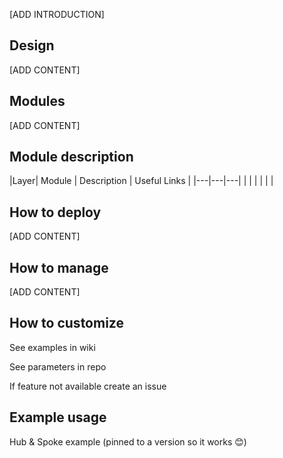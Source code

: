 [ADD INTRODUCTION]

## Design

[ADD CONTENT]

## Modules

[ADD CONTENT]

## Module description

|Layer| Module | Description | Useful Links |
|---|---|---|
|  |  |
|  |  |

## How to deploy

[ADD CONTENT]

## How to manage

[ADD CONTENT]

## How to customize

See examples in wiki

See parameters in repo

If feature not available create an issue

## Example usage

Hub & Spoke example (pinned to a version so it works 😊) 